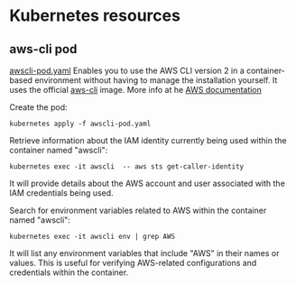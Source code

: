 # Kubernetes resources

## aws-cli pod

[awscli-pod.yaml](awscli-pod.yaml) Enables you to use the AWS CLI version 2 in a container-based environment without having to manage the installation yourself.
It uses the official [aws-cli](https://hub.docker.com/r/amazon/aws-cli) image. More info at he [AWS documentation](https://docs.aws.amazon.com/cli/latest/userguide/getting-started-docker.html)

Create the pod:

```
kubernetes apply -f awscli-pod.yaml
```

Retrieve information about the IAM identity currently being used within the container named "awscli":

```
kubernetes exec -it awscli  -- aws sts get-caller-identity
```

It will provide details about the AWS account and user associated with the IAM credentials being used.

Search for environment variables related to AWS within the container named "awscli":

```
kubernetes exec -it awscli env | grep AWS
```

It will list any environment variables that include "AWS" in their names or values. This is useful for verifying AWS-related configurations and credentials within the container.
